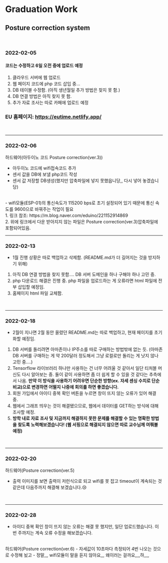 # Graduation Work

## Posture correction system

<br/>

### 2022-02-05

#### 코드는 수정하고 6일 오전 중에 업로드 예정
1. 클라우드 서버에 웹 업로드
2. 웹 페이지 코드에 php 코드 삽입 중...
3. DB 테이블 수정함. (아직 생년월일 추가 방법은 찾지 못 함.)
4. DB 연결 방법은 아직 찾지 못 함.
5. 추가 자료 조사는 따로 카페에 업로드 예정

### EU 홈페이지: https://eutime.netlify.app/

<br/>

---
### 2022-02-06

하드웨어(아두이노 코드 Posture correction(ver.3))
- 아두이노 코드에 wifi접속코드 추가
- 센서 값을 DB에 보낼 php코드 작성
- 센서 값 저장할 DB생성(했지만 압축파일에 넣지 못했읍니당,, 다시 넣어 놓겠습니당)
<br/>
- wifi모듈(ESP-01)의 통신속도가 115200 bps로 초기 설정되어 있기 때문에 통신 속도를 9600으로 바꿔주는 작업이 필요 </br>
  1. 링크 참조: https://m.blog.naver.com/eduino/221152914869 </br>
  2. 위에 링크에서 다운 받아지지 않는 파일은 Posture correction(ver.3)압축파일에 포함되어있음.


<br/>

---
### 2022-02-13

- 1월 진행 상황은 따로 백업하고 삭제함. (README.md가 더 길어지는 것을 방지하기 위해)
1. 아직 DB 연결 방법을 찾지 못함.... DB 서버 도메인을 하나 구해야 하나 고민 중.
2. php 다운로드 해결은 진행 중. php 파일을 업로드하는 게 오류라면 html 파일에 전부 삽입할 예정임.
3. 홈페이지 html 파일 교체함.


<br/>

---
### 2022-02-18

- 2월이 지나면 2월 동안 올렸던 README.md는 따로 백업하고, 현재 페이지를 초기화할 예정임.

1. DB 서버를 돌리려면 아마존이나 IP주소를 따로 구매하는 방법밖에 없는 듯. (아마존 DB 서버를 구매하는 게 약 200달러 정도해서 그냥 로컬로만 돌리는 게 낫지 않나 고민 중....)
2. Tensorflow 라이브러리 하나만 사용하는 건 너무 어려울 것 같아서 일단 티처블 머신도 다시 알아보는 중. 둘이 같이 사용하면 좀 더 쉽게 할 수 있을 것 같다는 추측에서 나옴. **만약 이 방식을 사용하기 어려우면 단순한 방향(ex. 자세 센싱 수치로 단순 비교)으로 변경하면 어떨지 나중에 회의를 하면 좋겠습니다.**
3. 회원 가입에서 아이디 중복 확인 버튼을 누르면 창이 뜨지 않는 오류가 있어 해결 중.
4. 웹에서 그래프 띄우는 것이 해결됐으므로, 웹에서 데이터를 GET하는 방식에 대해 조사할 예정.
5. **방학 내로 자료 조사 및 지금까지 해결하지 못한 문제를 해결할 수 있는 명확한 방법을 찾도록 노력해보겠습니다! (웹 서핑으로 해결되지 않으면 따로 교수님께 여쭤볼 예정)**


<br/>


---
### 2022-02-20

하드웨어(Posture correction(ver.5)
- 출력 이미지를 보면 출력이 저런식으로 되고 wifi를 못 잡고 timeout이 계속되는 것 같은데 다음주까지 해결해 보겠습니다.😢


<br/>


---
### 2022-02-28

- 아이디 중복 확인 창이 뜨지 않는 오류는 해결 못 했지만, 일단 업로드했습니다. 이번 주까지는 계속 오류 수정을 해보겠습니다.

</br>
하드웨어(Posture correction(ver.6)
- 자세값이 10초마다 측정되어 4번 나오는 것으로 수정해 뇠고 
- 정말,,, wifi모듈이 말을 듣지 않아요,,, 왜이러는 걸까요,,,,하,,,,

<br/>
